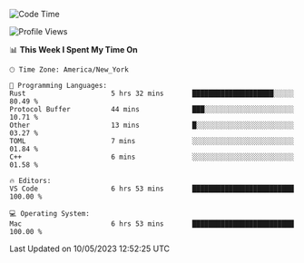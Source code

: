 <!--START_SECTION:waka-->
![Code Time](http://img.shields.io/badge/Code%20Time-364%20hrs%2030%20mins-blue)

![Profile Views](http://img.shields.io/badge/Profile%20Views-6-blue)

📊 **This Week I Spent My Time On** 

```text
🕑︎ Time Zone: America/New_York

💬 Programming Languages: 
Rust                     5 hrs 32 mins       ████████████████████░░░░░   80.49 % 
Protocol Buffer          44 mins             ███░░░░░░░░░░░░░░░░░░░░░░   10.71 % 
Other                    13 mins             █░░░░░░░░░░░░░░░░░░░░░░░░   03.27 % 
TOML                     7 mins              ░░░░░░░░░░░░░░░░░░░░░░░░░   01.84 % 
C++                      6 mins              ░░░░░░░░░░░░░░░░░░░░░░░░░   01.58 % 

🔥 Editors: 
VS Code                  6 hrs 53 mins       █████████████████████████   100.00 % 

💻 Operating System: 
Mac                      6 hrs 53 mins       █████████████████████████   100.00 % 
```


 Last Updated on 10/05/2023 12:52:25 UTC
<!--END_SECTION:waka-->
